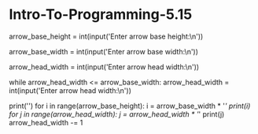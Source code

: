# Intro-To-Programming-5.15
arrow_base_height = int(input('Enter arrow base height:\n'))

arrow_base_width = int(input('Enter arrow base width:\n'))

arrow_head_width = int(input('Enter arrow head width:\n'))

while arrow_head_width <= arrow_base_width:
    arrow_head_width = int(input('Enter arrow head width:\n'))

print('')
for i in range(arrow_base_height):
    i = arrow_base_width * '*'
    print(i)
for j in range(arrow_head_width):
    j = arrow_head_width * '*'
    print(j)
    arrow_head_width -= 1
